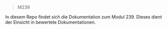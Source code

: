 > M239

In diesem Repo findet sich die Dokumentation zum Modul 239. Dieses dient der Einsicht in bewertete Dokumentationen.